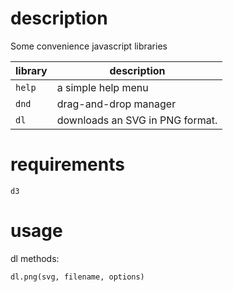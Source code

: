 # description
Some convenience javascript libraries

library | description
--- | ---
`help` | a simple help menu  
`dnd` | drag-and-drop manager  
`dl` | downloads an SVG in PNG format.  

# requirements
`d3`

# usage
dl methods:

`dl.png(svg, filename, options)`
